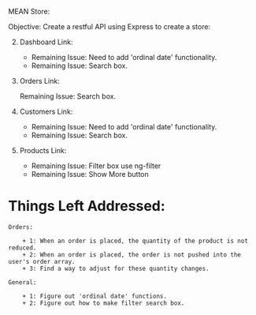 MEAN Store:

Objective: Create a restful API using Express to create a store:

2. Dashboard Link:

	+ Remaining Issue: Need to add 'ordinal date' functionality.
	+ Remaining Issue: Search box.

3. Orders Link:

	Remaining Issue: Search box.

4. Customers Link:

	+ Remaining Issue: Need to add 'ordinal date' functionality.
	+ Remaining Issue: Search box.

5. Products Link:

	+ Remaining Issue: Filter box use ng-filter
	+ Remaining Issue: Show More button


# Things Left Addressed:

	Orders:

		+ 1: When an order is placed, the quantity of the product is not reduced.
		+ 2: When an order is placed, the order is not pushed into the user's order array.
		+ 3: Find a way to adjust for these quantity changes.

	General:

		+ 1: Figure out 'ordinal date' functions.
		+ 2: Figure out how to make filter search box.
